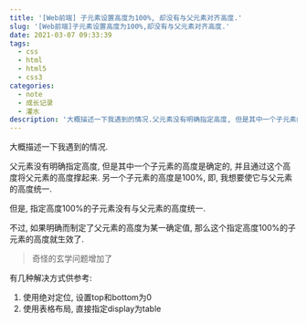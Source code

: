 ```yaml
---
title: '[Web前端] 子元素设置高度为100%, 却没有与父元素对齐高度.'
slug: '[Web前端]子元素设置高度为100%,却没有与父元素对齐高度.'
date: 2021-03-07 09:33:39
tags:
  - css
  - html
  - html5
  - css3
categories:
  - note
  - 成长记录
  - 灌水
description: '大概描述一下我遇到的情况.父元素没有明确指定高度, 但是其中一个子元素的高度是确定的, 并且通过这个高度将父元素的高度撑起来. 另一个子元素的高度是100%, 即, 我想要使它与父元素的高度统一.但是, 指定高度100%的子元素没有与父元素的高度统一.不过, 如果明确而制定了父元素的高度为某一确定值, 那么这个指定高度100%的子元素的高度就生效了.奇怪的玄学问题增加了有几种解决方式供参考:使用绝对定位, 设置top和bottom为0使用表格布局, 这个我没用样式做过, 属性可以轻易做到'
---
```


大概描述一下我遇到的情况.


父元素没有明确指定高度, 但是其中一个子元素的高度是确定的, 并且通过这个高度将父元素的高度撑起来. 另一个子元素的高度是100%, 即, 我想要使它与父元素的高度统一.


但是, 指定高度100%的子元素没有与父元素的高度统一.


不过, 如果明确而制定了父元素的高度为某一确定值, 那么这个指定高度100%的子元素的高度就生效了.


> 奇怪的玄学问题增加了


有几种解决方式供参考:

1. 使用绝对定位, 设置top和bottom为0
2. 使用表格布局, 直接指定display为table
